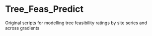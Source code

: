 # Tree_Feas_Predict
Original scripts for modelling tree feasibility ratings by site series and across gradients
